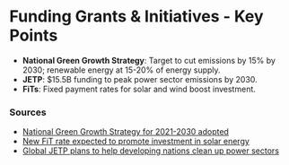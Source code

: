 
# Funding Grants & Initiatives - Key Points

- **National Green Growth Strategy**: Target to cut emissions by 15% by 2030; renewable energy at 15-20% of energy supply.
- **JETP**: $15.5B funding to peak power sector emissions by 2030.
- **FiTs**: Fixed payment rates for solar and wind boost investment.

### Sources
- [National Green Growth Strategy for 2021-2030 adopted](https://moit.gov.vn/en/news/energy/national-green-growth-strategy-for-2021-2030-adopted.html)
- [New FiT rate expected to promote investment in solar energy](https://moit.gov.vn/en/news/ministerial-leaders-activities/new-fit-rate-expected-to-promote-investment-in-solar-energy.html)
- [Global JETP plans to help developing nations clean up power sectors](https://www.reuters.com/sustainability/climate-energy/global-jetp-plans-help-developing-nations-clean-up-power-sectors-2024-09-25/)
